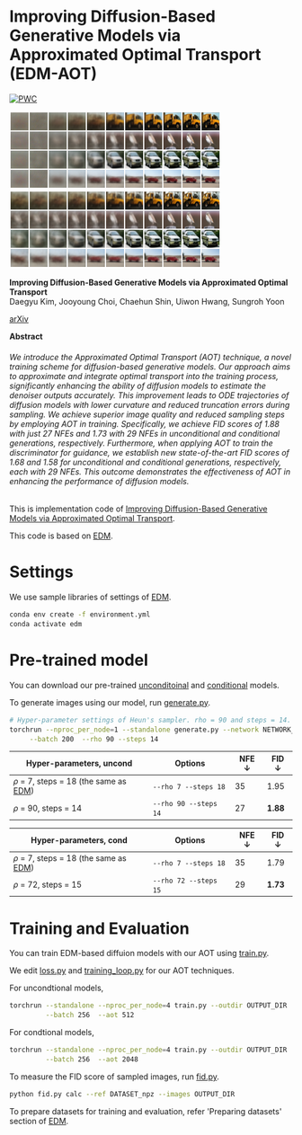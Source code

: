 # Improving Diffusion-Based Generative Models via Approximated Optimal Transport \(EDM-AOT\)

[![PWC](https://img.shields.io/endpoint.svg?url=https://paperswithcode.com/badge/improving-diffusion-based-generative-models/image-generation-on-cifar-10)](https://paperswithcode.com/sota/image-generation-on-cifar-10?p=improving-diffusion-based-generative-models)

![Teaser image](https://github.com/large-scale-kim/EDM-AOT/blob/main/docs/tangent_edm.png)
![Teaser image](https://github.com/large-scale-kim/EDM-AOT/blob/main/docs/tanget_aot.png)

**Improving Diffusion-Based Generative Models via Approximated Optimal Transport**<br>
Daegyu Kim,  Jooyoung Choi, Chaehun Shin, Uiwon Hwang, Sungroh Yoon

[arXiv](https://arxiv.org/abs/2403.05069)

**Abstract**
###### *We introduce the Approximated Optimal Transport (AOT) technique, a novel training scheme for diffusion-based generative models. Our approach aims to approximate and integrate optimal transport into the training process, significantly enhancing the ability of diffusion models to estimate the denoiser outputs accurately. This improvement leads to ODE trajectories of diffusion models with lower curvature and reduced truncation errors during sampling. We achieve superior image quality and reduced sampling steps by employing AOT in training. Specifically, we achieve FID scores of 1.88 with just 27 NFEs and 1.73 with 29 NFEs in unconditional and conditional generations, respectively. Furthermore, when applying AOT to train the discriminator for guidance, we establish new state-of-the-art FID scores of 1.68 and 1.58 for unconditional and conditional generations, respectively, each with 29 NFEs. This outcome demonstrates the effectiveness of AOT in enhancing the performance of diffusion models.*

This is implementation code of [Improving Diffusion-Based Generative Models via Approximated Optimal Transport](https://arxiv.org/abs/2403.05069).

This code is based on [EDM](https://github.com/NVlabs/edm).

# Settings

We use sample libraries of settings of [EDM](https://github.com/NVlabs/edm).

```.bash
conda env create -f environment.yml
conda activate edm
```
# Pre-trained model

You can download our pre-trained [unconditoinal](https://drive.google.com/file/d/1y-79-IKw15BaCHJRznC8fUKQ9lQR2I_M/view?usp=sharing) and [conditional](https://drive.google.com/file/d/1KOSnBal7Mf1wVLwOiKgOachxcwfsDmum/view?usp=sharing) models.

To generate images using our model, run [generate.py](https://github.com/large-scale-kim/EDM-AOT/blob/main/generate.py).
```.bash
# Hyper-parameter settings of Heun's sampler. rho = 90 and steps = 14.
torchrun --nproc_per_node=1 --standalone generate.py --network NETWORK_DIR --seeds 0-49999 --outdir OUTPUT_DIR --subdirs \
     --batch 200  --rho 90 --steps 14
```

|Hyper-parameters, uncond| Options | NFE $\downarrow$ | FID $\downarrow$|
|-|-|-|-|
|$\rho$ = 7, steps = 18 \(the same as [EDM](https://github.com/NVlabs/edm)\) |```--rho 7 --steps 18 ``` | 35| 1.95 |
|$\rho$ = 90, steps = 14  |``` --rho 90 --steps 14 ```| 27|**1.88** |

|Hyper-parameters, cond| Options | NFE $\downarrow$ | FID $\downarrow$|
|-|-|-|-|
|$\rho$ = 7, steps = 18 \(the same as [EDM](https://github.com/NVlabs/edm)\) |```--rho 7 --steps 18 ``` | 35| 1.79 |
|$\rho$ = 72, steps = 15  |``` --rho 72 --steps 15 ```| 29|**1.73** |

# Training and Evaluation

You can train EDM-based diffuion models with our AOT using [train.py](https://github.com/large-scale-kim/EDM-AOT/blob/main/train.py).

We edit [loss.py](https://github.com/large-scale-kim/EDM-AOT/blob/main/training/loss.py) and [training_loop.py](https://github.com/large-scale-kim/EDM-AOT/blob/main/training/training_loop.py) for our AOT techniques.

For uncondtional models, 
```.bash
torchrun --standalone --nproc_per_node=4 train.py --outdir OUTPUT_DIR  --data DATASET_DIR  --cond 0 --arch ncsnpp \
         --batch 256  --aot 512
```
For condtional models, 
```.bash
torchrun --standalone --nproc_per_node=4 train.py --outdir OUTPUT_DIR  --data DATASET_DIR  --cond 1 --arch ncsnpp \
         --batch 256  --aot 2048
```

To measure the FID score of sampled images, run [fid.py](https://github.com/large-scale-kim/EDM-AOT/blob/main/fid.py).
```.bash
python fid.py calc --ref DATASET_npz --images OUTPUT_DIR
```
To prepare datasets for training and evaluation, refer 'Preparing datasets' section of [EDM](https://github.com/NVlabs/edm#preparing-datasets).

